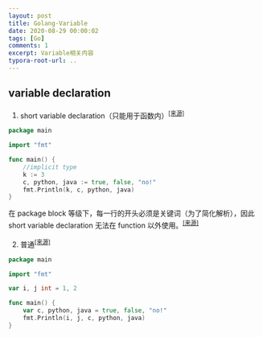 ```yaml
---
layout: post
title: Golang-Variable
date: 2020-08-29 00:00:02
tags: [Go]
comments: 1
excerpt: Variable相关内容
typora-root-url: ..
---
```


## variable declaration

1. short variable declaration（只能用于函数内）<sup>[[来源]](https://tour.golang.org/basics/10)</sup>

```go
package main

import "fmt"

func main() {	
    //implicit type
    k := 3
	c, python, java := true, false, "no!"
	fmt.Println(k, c, python, java)
}
```

在 package block 等级下，每一行的开头必须是关键词（为了简化解析），因此 short variable declaration 无法在 function 以外使用。<sup>[[来源]](https://stackoverflow.com/questions/18854033/why-isnt-short-variable-declaration-allowed-at-package-level-in-go)</sup>

2. 普通<sup>[[来源]](https://tour.golang.org/basics/9)</sup>

```go
package main

import "fmt"

var i, j int = 1, 2

func main() {
	var c, python, java = true, false, "no!"
	fmt.Println(i, j, c, python, java)
}
```